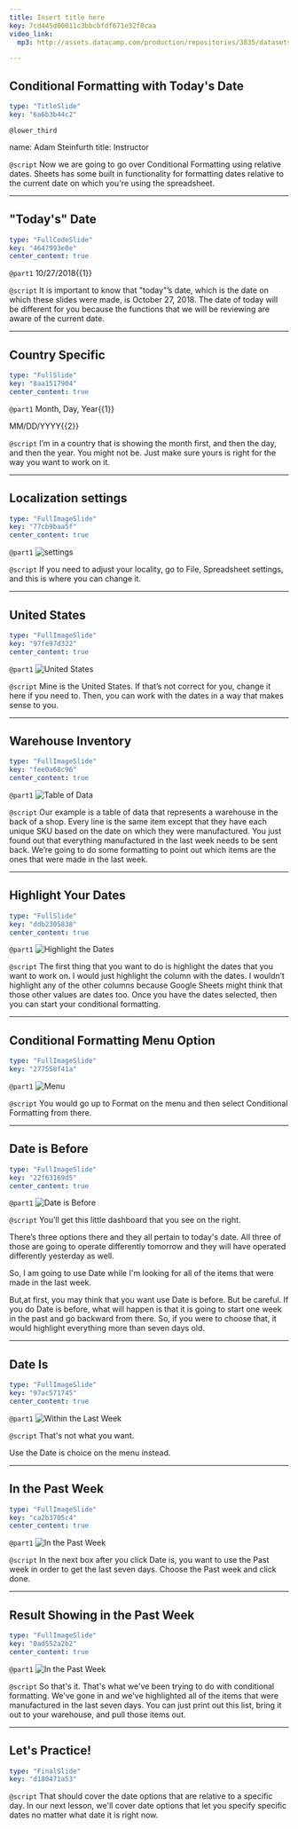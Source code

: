 ```yaml
---
title: Insert title here
key: 7cd445d00011c3bbcbfdf671e32f0caa
video_link:
  mp3: http://assets.datacamp.com/production/repositories/3835/datasets/09cbe83bfc87c5ee6aa20f7a2be4b18a29ac7c46/warehouse_inv.mp3

---
```

## Conditional Formatting with Today's Date

```yaml
type: "TitleSlide"
key: "6a6b3b44c2"
```

`@lower_third`

name: Adam Steinfurth
title: Instructor


`@script`
Now we are going to go over Conditional Formatting using relative dates. Sheets has some built in functionality for formatting dates relative to the current date on which you're using the spreadsheet.


---
## "Today's" Date

```yaml
type: "FullCodeSlide"
key: "4647993e0e"
center_content: true
```

`@part1`
10/27/2018{{1}}


`@script`
It is important to know that "today"’s date, which is the date on which these slides were made, is October 27, 2018. The date of today will be different for you because the functions that we will be reviewing are aware of the current date.


---
## Country Specific

```yaml
type: "FullSlide"
key: "8aa1517904"
center_content: true
```

`@part1`
Month, Day, Year{{1}}

MM/DD/YYYY{{2}}


`@script`
I’m in a country that is showing the month first, and then the day, and then the year. You might not be. Just make sure yours is right for the way you want to work on it.


---
## Localization settings

```yaml
type: "FullImageSlide"
key: "77cb9baa5f"
center_content: true
```

`@part1`
![settings](http://assets.datacamp.com/production/repositories/3835/datasets/a4aa1ba645f62f2ec6c81f324a671cece7dd2e9b/settings.png)


`@script`
If you need to adjust your locality, go to File, Spreadsheet settings, and this is where you can change it.


---
## United States

```yaml
type: "FullImageSlide"
key: "97fe97d322"
center_content: true
```

`@part1`
![United States](http://assets.datacamp.com/production/repositories/3835/datasets/3aafa75a83da3a48cff1378f1ef1e9374a18c49d/united_states.png)


`@script`
Mine is the United States. If that’s not correct for you, change it here if you need to. Then, you can work with the dates in a way that makes sense to you.


---
## Warehouse Inventory

```yaml
type: "FullImageSlide"
key: "fee0a68c96"
center_content: true
```

`@part1`
![Table of Data](http://assets.datacamp.com/production/repositories/3835/datasets/c7bf774787be24ff420ae9ae73089d8d133f2a5f/table_of_data.png)


`@script`
Our example is a table of data that represents a warehouse in the back of a shop. Every line is the same item except that they have each unique SKU based on the date on which they were manufactured. You just found out that everything manufactured in the last week needs to be sent back. We’re going to do some formatting to point out which items are the ones that were made in the last week.


---
## Highlight Your Dates

```yaml
type: "FullSlide"
key: "ddb2305838"
center_content: true
```

`@part1`
![Highlight the Dates](http://assets.datacamp.com/production/repositories/3835/datasets/b802bb466d0ababa9210b8086dc7e3ec31f581ea/highlight_dates.png)


`@script`
The first thing that you want to do is highlight the dates that you want to work on. I would just highlight the column with the dates. I wouldn’t highlight any of the other columns because Google Sheets might think that those other values are dates too. Once you have the dates selected, then you can start your conditional formatting.


---
## Conditional Formatting Menu Option

```yaml
type: "FullImageSlide"
key: "277558f41a"
```

`@part1`
![Menu](http://assets.datacamp.com/production/repositories/3835/datasets/97528a114356007cc9e67c967fdf0045f6f6f939/menu.png)


`@script`
You would go up to Format on the menu and then select Conditional Formatting from there.


---
## Date is Before

```yaml
type: "FullImageSlide"
key: "22f63169d5"
center_content: true
```

`@part1`
![Date is Before](http://assets.datacamp.com/production/repositories/3835/datasets/5d681344d3e0f186adfef59ce03859d92274f279/date_is_before.png)


`@script`
You’ll get this little dashboard that you see on the right. 

There’s three options there and they all pertain to today's date. All three of those are going to operate differently tomorrow and they will have operated differently yesterday as well.

So, I am going to use Date while I'm looking for all of the items that were made in the last week.

But,at first, you may think that you want use Date is before. But be careful. If you do Date is before, what will happen is that it is going to start one week in the past and go backward from there. So, if you were to choose that, it would highlight everything more than seven days old.


---
## Date Is

```yaml
type: "FullImageSlide"
key: "97ac571745"
center_content: true
```

`@part1`
![Within the Last Week](http://assets.datacamp.com/production/repositories/3835/datasets/83042cc50b673942acde155aea5e065104bd9171/date_is.png)


`@script`
That's not what you want.

Use the Date is choice on the menu instead.


---
## In the Past Week

```yaml
type: "FullImageSlide"
key: "ca2b3705c4"
center_content: true
```

`@part1`
![In the Past Week](http://assets.datacamp.com/production/repositories/3835/datasets/f56e02afe971b018e114cf77eece9843663b9497/in_the_past_week_menu.png)


`@script`
In the next box after you click Date is, you want to use the Past week in order to get the last seven days. Choose the Past week and click done.


---
## Result Showing in the Past Week

```yaml
type: "FullImageSlide"
key: "0ad552a2b2"
center_content: true
```

`@part1`
![In the Past Week](http://assets.datacamp.com/production/repositories/3835/datasets/315b7c7287893c8327d0dd3f4c3fc9dfe9dce0ad/in_the_past_week.png)


`@script`
So that's it. That's what we've been trying to do with conditional formatting. We've gone in and we've highlighted all of the items that were manufactured in the last seven days. You can just print out this list, bring it out to your warehouse, and pull those items out.


---
## Let's Practice!

```yaml
type: "FinalSlide"
key: "d180471a53"
```

`@script`
That should cover the date options that are relative to a specific day. In our next lesson, we'll cover date options that let you specify specific dates no matter what date it is right now.

